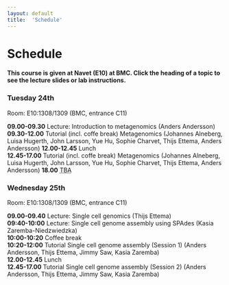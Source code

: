```yaml
---
layout: default
title:  'Schedule'
---
```


# Schedule

#### This course is given at Navet (E10) at BMC. Click the heading of a topic to see the lecture slides or lab instructions.

### Tuesday 24th  

Room:  E10:1308/1309 (BMC, entrance C11)

**09.00-09.30** Lecture: Introduction to metagenomics 
(Anders Andersson)  
**09.30-12.00** Tutorial (incl. coffe break) Metagenomics (Johannes Alneberg, Luisa Hugerth, John Larsson, Yue Hu, Sophie Charvet, Thijs Ettema, Anders Andersson)
**12.00-12.45** Lunch  
**12.45-17.00** Tutorial (incl. coffe break) Metagenomics 
(Johannes Alneberg, Luisa Hugerth, John Larsson, Yue Hu, Sophie Charvet, Thijs Ettema, Anders Andersson)
**18.00** <abbr title="To be announced">TBA</abbr> 

<!--- 
[Lecture: Introduction to metagenomics](http://metagenomics-workshop.readthedocs.org/)
[Tutorial (incl. coffe break) Metagenomics](http://metagenomics-workshop.readthedocs.org/) 
[Tutorial (incl. coffe break) Metagenomics](http://metagenomics-workshop.readthedocs.org/) 
--> 

### Wednesday 25th  

Room:  E10:1308/1309 (BMC, entrance C11)

**09.00-09.40** Lecture: Single cell genomics (Thijs Ettema)  
**09:40-10:00** Lecture: Single cell genome assembly using SPAdes 
(Kasia Zaremba-Niedzwiedzka)  
**10:00-10:20** Coffee break  
**10:20-12:00** Tutorial Single cell genome assembly (Session 1) 
(Anders Andersson, Thijs Ettema, Jimmy Saw, Kasia Zaremba)  
**12.00-12.45** Lunch  
**12.45-17.00** Tutorial Single cell genome assembly (Session 2) 
(Anders Andersson, Thijs Ettema, Jimmy Saw, Kasia Zaremba)  

<!---  
[Lecture: Single cell genomics](slides/Single_cell_genomics.PDF)  
[Lecture: Single cell genome assembly using SPAdes](slides/SPAdes_intro_2014.pdf) 
[Tutorial Single cell genome assembly (Session 1)](tutorials/sc_genome_assembly) 
[Tutorial Single cell genome assembly (Session 2)](tutorials/sc_genome_assembly) 
-->
